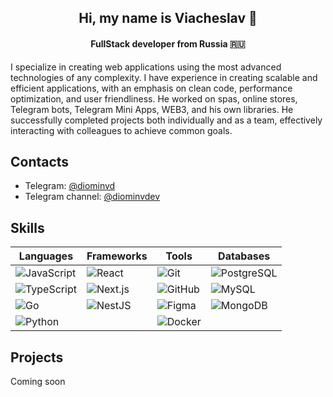 <h2 align="center">Hi, my name is Viacheslav 👋</h2>

<h4 align="center">FullStack developer from Russia 🇷🇺</h2>

I specialize in creating web applications using the most advanced technologies of any complexity. I have experience in creating scalable and efficient applications, with an emphasis on clean code, performance optimization, and user friendliness. He worked on spas, online stores, Telegram bots, Telegram Mini Apps, WEB3, and his own libraries. He successfully completed projects both individually and as a team, effectively interacting with colleagues to achieve common goals.

<h2>Contacts</h2>

- Telegram: [@diominvd](https://t.me/diominvd)
- Telegram channel: [@diominvdev](https://t.me/diominvdev)

<h2>Skills</h2>

| Languages | Frameworks | Tools | Databases |
|-----------|------------|-------|-----------|
| ![JavaScript](https://img.shields.io/badge/JavaScript-23232a?style=for-the-badge&logo=javascript&logoColor=F7DF1E) | ![React](https://img.shields.io/badge/React-23232a?style=for-the-badge&logo=react&logoColor=61DAFB) | ![Git](https://img.shields.io/badge/Git-23232a?style=for-the-badge&logo=git&logoColor=F05032) | ![PostgreSQL](https://img.shields.io/badge/PostgreSQL-23232a?style=for-the-badge&logo=postgresql&logoColor=4169E1) |
| ![TypeScript](https://img.shields.io/badge/TypeScript-23232a?style=for-the-badge&logo=typescript&logoColor=3178C6) | ![Next.js](https://img.shields.io/badge/Next.js-23232a?style=for-the-badge&logo=next.js&logoColor=FFFFFF) | ![GitHub](https://img.shields.io/badge/GitHub-23232a?style=for-the-badge&logo=github&logoColor=FFFFFF) | ![MySQL](https://img.shields.io/badge/MySQL-23232a?style=for-the-badge&logo=mysql&logoColor=4479A1) |
| ![Go](https://img.shields.io/badge/Go-23232a?style=for-the-badge&logo=go&logoColor=00ADD8) | ![NestJS](https://img.shields.io/badge/NestJS-23232a?style=for-the-badge&logo=nestjs&logoColor=E0234E) | ![Figma](https://img.shields.io/badge/Figma-23232a?style=for-the-badge&logo=figma&logoColor=F24E1E) | ![MongoDB](https://img.shields.io/badge/MongoDB-23232a?style=for-the-badge&logo=mongodb&logoColor=47A248) |
| ![Python](https://img.shields.io/badge/Python-23232a?style=for-the-badge&logo=python&logoColor=3776AB) |   | ![Docker](https://img.shields.io/badge/Docker-23232a?style=for-the-badge&logo=docker&logoColor=2496ED) |   |

<h2>Projects</h2>

Coming soon
